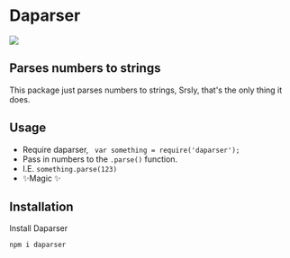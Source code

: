 # Daparser

<img src='https://img.shields.io/npm/l/daparser'> 

## Parses numbers to strings

This package just parses numbers to strings,
Srsly, that's the only thing it does.


## Usage

- Require daparser, ` var something = require('daparser');`
- Pass in numbers to the `.parse()` function.
- I.E. `something.parse(123)`
- ✨Magic ✨

## Installation

Install Daparser

```javascript
npm i daparser
```

